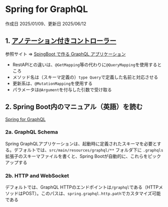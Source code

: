 # Spring for GraphQL

作成日 2025/01/09、更新日 2025/06/12

## 1. [アノテーション付きコントローラー](https://spring.pleiades.io/spring-graphql/reference/controllers.html)

参照サイト => [SpingBoot で作る GraphQL アプリケーション](https://qiita.com/rhirabay/items/6c7a6308793ed97b6045)

- RestAPIとの違いは、`@GetMapping`等の代わりに`@QueryMapping`を使用するところ
- メソッド名は（スキーマ定義の）`type Query`で定義した名前と対応させる
- 更新系は、`@MutationMapping`を使用する
- パラメータは`@Argument`を付与した引数で受け取る

## 2. Spring Boot内のマニュアル（英語）を読む

[Spring for GraphQL](https://docs.spring.io/spring-boot/reference/web/spring-graphql.html)

### 2a. GraphQL Schema

Spring GraphQLアプリケーションは、起動時に定義されたスキーマを必要とする。デフォルトでは、`src/main/resources/graphql/**` フォルダ下に `.graphqls`拡張子のスキーマファイルを書くと、Spring Bootが自動的に、これらをピックアップする

### 2b. HTTP and WebSocket

デフォルトでは、GraphQL HTTPのエンドポイントは`/graphql`である（HTTPメソッドはPOST）。このパスは、`spring.graphql.http.path`でカスタマイズ可能である
